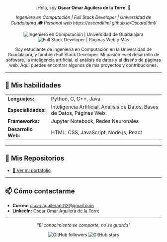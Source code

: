 <p align="center">¡Hola, soy <strong>Oscar Omar Aguilera de la Torre</strong>! 👋</p>

<p align="center"><em>Ingeniero en Computación | Full Stack Developer | Universidad de Guadalajara 🎓 Personal web https://oscardltlml.github.io/Oscardltlml/ </em></p>

<p align="center">
  <img src="https://img.shields.io/badge/Ingeniero%20en%20Computaci%C3%B3n-Universidad%20de%20Guadalajara-blue?style=for-the-badge" alt="Ingeniero en Computación | Universidad de Guadalajara">
  <img src="https://img.shields.io/badge/Full%20Stack%20Developer-Paginas%20Web%20y%20Más-green?style=for-the-badge" alt="Full Stack Developer | Páginas Web y Más">
</p>

<p align="center">
  Soy estudiante de Ingeniería en Computación en la Universidad de Guadalajara, y también Full Stack Developer. Mi pasión es el desarrollo de software, la inteligencia artificial, el análisis de datos y el diseño de páginas web. Aquí puedes encontrar algunos de mis proyectos y contribuciones.
</p>

<hr>

## 🚀 <strong>Mis habilidades</strong>

<table>
  <tr>
    <td><strong>Lenguajes:</strong></td>
    <td>Python, C, C++, Java</td>
  </tr>
  <tr>
    <td><strong>Especialidades:</strong></td>
    <td>Inteligencia Artificial, Análisis de Datos, Bases de Datos, Páginas Web</td>
  </tr>
  <tr>
    <td><strong>Frameworks:</strong></td>
    <td>Jupyter Notebook, Redes Neuronales</td>
  </tr>
  <tr>
    <td><strong>Desarrollo Web:</strong></td>
    <td>HTML, CSS, JavaScript, Node.js, React</td>
  </tr>
</table>

<hr>

## 📁 <strong>Mis Repositorios</strong>

<ul>
  <li><a href="https://github.com/Oscardltlml/Portafolio-">🔗 Ver mi portafolio</a></li>
</ul>

<hr>

## 📫 <strong>Cómo contactarme</strong>

<ul>
  <li><strong>Correo:</strong> <a href="mailto:oscar.aguileradlt12@gmail.com">oscar.aguileradlt12@gmail.com</a></li>
  <li><strong>LinkedIn:</strong> <a href="https://www.linkedin.com/in/oscar-aguilera-229754329/="_blank">Oscar Omar Aguilera de la Torre</a></li>
</ul>

<hr>

<p align="center"><em>"El conocimiento se comparte, no se guarda"</em></p>

<p align="center">
  <img src="https://img.shields.io/github/followers/Oscardltlml?style=social" alt="GitHub followers">
  <img src="https://img.shields.io/github/stars/Oscardltlml?style=social" alt="GitHub stars">
</p>
